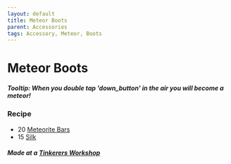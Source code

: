 ```yaml
---
layout: default
title: Meteor Boots
parent: Accessories
tags: Accessory, Meteor, Boots
---
```


# Meteor Boots

##### Tooltip: *When you double tap 'down_button' in the air you will become a meteor!*

### Recipe
- 20 [Meteorite Bars](https://terraria.gamepedia.com/Meteorite_Bar)
- 15 [Silk](https://terraria.gamepedia.com/Silk)

##### Made at a [Tinkerers Workshop](https://terraria.fandom.com/wiki/Tinkerer%27s_Workshop)